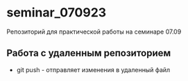 ﻿# seminar_070923
Репозиторий для практической работы на семинаре 07.09
## Работа с удаленным репозиторием
* git push - отправляет изменения в удаленный файл